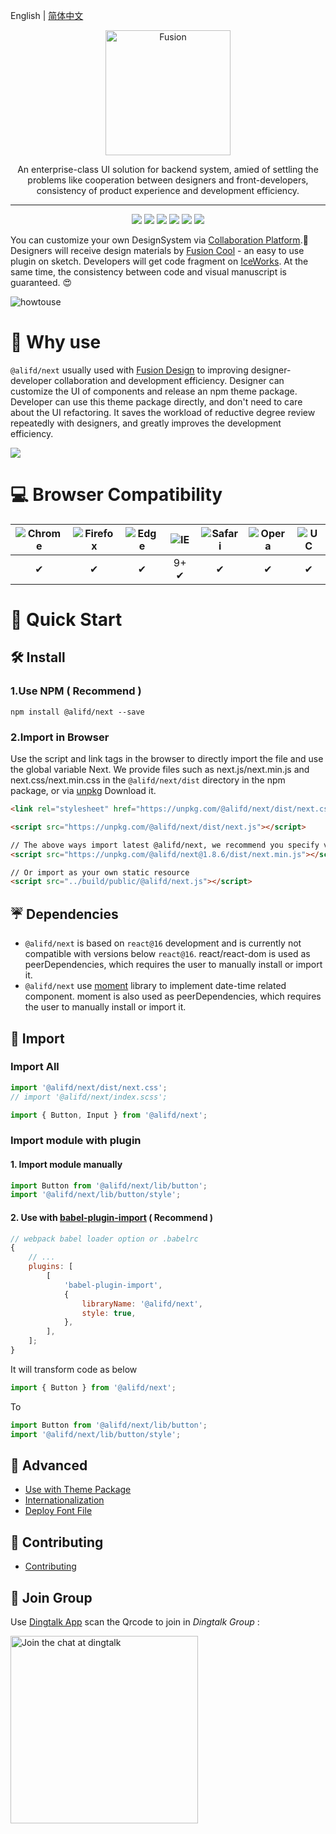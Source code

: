 English | [简体中文](./README.zh-cn.md)

<p align="center">
  <a href="https://fusion.design/">
    <img alt="Fusion" src="https://img.alicdn.com/tfs/TB1YsoiHVzqK1RjSZFCXXbbxVXa-159-99.svg" width="200">
  </a>
</p>

<p align="center">An enterprise-class UI solution for backend system, amied of settling the problems like cooperation between designers and front-developers, consistency of product experience and development efficiency.</p>

---

<p align="center">
  <a href="https://www.npmjs.org/package/@alifd/next"><img src="https://img.shields.io/npm/v/@alifd/next.svg"></a>
  <a href="https://www.npmjs.org/package/@alifd/next"><img src="https://img.shields.io/npm/dm/@alifd/next.svg"></a>
  <a href="https://codecov.io/gh/alibaba-fusion/next"><img src="https://codecov.io/gh/alibaba-fusion/next/branch/master/graph/badge.svg?token=FSufKVDhmT"></a>
  <a href="https://travis-ci.com/alibaba-fusion/next"><img src="https://travis-ci.com/alibaba-fusion/next.svg?token=KAYresHL1UPaaLzUYyx6&branch=master"></a>
  <a href="http://makeapullrequest.com"><img src="https://img.shields.io/badge/PRs-welcome-brightgreen.svg"></a>
  <a href="https://github.com/alibaba-fusion/next/blob/master/LICENSE"><img src="https://img.shields.io/badge/license-MIT-brightgreen.svg"></a>
</p>

You can customize your own DesignSystem via [Collaboration Platform](https://fusion.design).💖 Designers will receive design materials by [Fusion Cool](https://fusion.design/tool?from=github) - an easy to use plugin on sketch. Developers will get code fragment on [IceWorks](https://fusion.design/tool?from=github). At the same time, the consistency between code and visual manuscript is guaranteed. 😍

![howtouse](https://img.alicdn.com/tfs/TB1dF3BH4TpK1RjSZFMXXbG_VXa-1280-720.gif)

# 🤔 Why use

`@alifd/next` usually used with [Fusion Design](https://fusion.design) to improving designer-developer collaboration and development efficiency. Designer can customize the UI of components and release an npm theme package. Developer can use this theme package directly, and don't need to care about the UI refactoring. It saves the workload of reductive degree review repeatedly with designers, and greatly improves the development efficiency.

![](https://img.alicdn.com/tfs/TB1gia.HkvoK1RjSZFDXXXY3pXa-1286-490.png)

# 💻 Browser Compatibility

| ![Chrome](https://raw.github.com/alrra/browser-logos/master/src/chrome/chrome_48x48.png) | ![Firefox](https://raw.github.com/alrra/browser-logos/master/src/firefox/firefox_48x48.png) | ![Edge](https://raw.github.com/alrra/browser-logos/master/src/edge/edge_48x48.png) | ![IE](https://raw.github.com/alrra/browser-logos/master/src/archive/internet-explorer_9-11/internet-explorer_9-11_48x48.png) | ![Safari](https://raw.github.com/alrra/browser-logos/master/src/safari/safari_48x48.png) | ![Opera](https://raw.github.com/alrra/browser-logos/master/src/opera/opera_48x48.png) | ![UC](https://raw.github.com/alrra/browser-logos/master/src/uc/uc_48x48.png) |
| :--------------------------------------------------------------------------------------: | :-----------------------------------------------------------------------------------------: | :--------------------------------------------------------------------------------: | :--------------------------------------------------------------------------------------------------------------------------: | :--------------------------------------------------------------------------------------: | :-----------------------------------------------------------------------------------: | :--------------------------------------------------------------------------: |
|                                            ✔                                             |                                              ✔                                              |                                         ✔                                          |                                                             9+ ✔                                                             |                                            ✔                                             |                                           ✔                                           |                                      ✔                                       |

# 🚀 Quick Start

## 🛠 Install

### 1.Use NPM ( Recommend )

```
npm install @alifd/next --save
```

### 2.Import in Browser

Use the script and link tags in the browser to directly import the file and use the global variable Next. We provide files such as next.js/next.min.js and next.css/next.min.css in the `@alifd/next/dist` directory in the npm package, or via [unpkg](https://unpkg.com/@alifd/next/dist/) Download it.

```html
<link rel="stylesheet" href="https://unpkg.com/@alifd/next/dist/next.css" />

<script src="https://unpkg.com/@alifd/next/dist/next.js"></script>

// The above ways import latest @alifd/next, we recommend you specify version.
<script src="https://unpkg.com/@alifd/next@1.8.6/dist/next.min.js"></script>

// Or import as your own static resource
<script src="../build/public/@alifd/next.js"></script>
```

## ☔️ Dependencies

-   `@alifd/next` is based on `react@16` development and is currently not compatible with versions below `react@16`. react/react-dom is used as peerDependencies, which requires the user to manually install or import it.
-   `@alifd/next` use [moment](https://github.com/moment/moment) library to implement date-time related component. moment is also used as peerDependencies, which requires the user to manually install or import it.

## 🎯 Import

### Import All

```js
import '@alifd/next/dist/next.css';
// import '@alifd/next/index.scss';

import { Button, Input } from '@alifd/next';
```

### Import module with plugin

#### 1. Import module manually

```js
import Button from '@alifd/next/lib/button';
import '@alifd/next/lib/button/style';
```

#### 2. Use with [babel-plugin-import](https://github.com/ant-design/babel-plugin-import) ( Recommend )

```js
// webpack babel loader option or .babelrc
{
    // ...
    plugins: [
        [
            'babel-plugin-import',
            {
                libraryName: '@alifd/next',
                style: true,
            },
        ],
    ];
}
```

It will transform code as below

```js
import { Button } from '@alifd/next';
```

To

```js
import Button from '@alifd/next/lib/button';
import '@alifd/next/lib/button/style';
```

## 🔗 Advanced

-   [Use with Theme Package](./site/en-us/theme.md)
-   [Internationalization](./site/en-us/i18n.md)
-   [Deploy Font File](./site/en-us/font-deploy.md)

## 🌈 Contributing

-   [Contributing](./site/en-us/contributing.md)

## 📣 Join Group

Use [Dingtalk App](https://www.dingtalk.com/en) scan the Qrcode to join in _Dingtalk Group_ :

<img alt="Join the chat at dingtalk" src="https://img.alicdn.com/tfs/TB1r2GoU6DpK1RjSZFrXXa78VXa-620-818.png" width="300">
